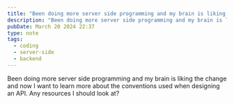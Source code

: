```yaml
---
title: "Been doing more server side programming and my brain is liking the change and now I want to learn more about the conventions used when designing an API. Any resources I should look at?"
description: "Been doing more server side programming and my brain is liking the change and now I want to learn more about the conventions used when designing an API. Any resources I should look at?"
pubDate: March 20 2024 22:37
type: note
tags:
  - coding
  - server-side
  - backend
---
```

Been doing more server side programming and my brain is liking the change and now I want to learn more about the conventions used when designing an API. Any resources I should look at?